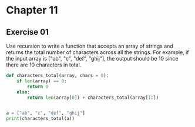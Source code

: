 # Chapter 11

## Exercise 01

Use recursion to write a function that accepts an array of strings and returns the total number of characters across all the strings. For example, if the input array is ["ab", "c", "def", "ghij"], the output should be $10$ since there are $10$ characters in total.

```python
def characters_total(array, chars = 0):
    if len(array) == 0:
        return 0
    else:
        return len(array[0]) + characters_total(array[1:])


a = ["ab", "c", "def", "ghij"]
print(characters_total(a))
```

